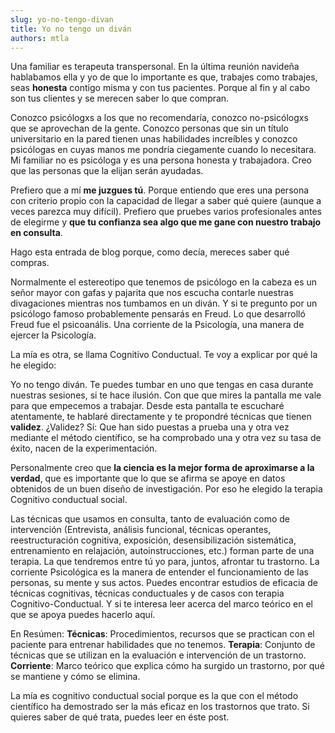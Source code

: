 ```yaml
---
slug: yo-no-tengo-divan
title: Yo no tengo un diván
authors: mtla
---
```


Una familiar es terapeuta transpersonal. En la última reunión navideña hablabamos ella y yo de que lo importante es que, trabajes como trabajes, seas **honesta** contigo misma y con tus pacientes. Porque al fin y al cabo son tus clientes y se merecen saber lo que compran.
<!--truncate-->

Conozco psicólogxs a los que no recomendaría, conozco no-psicólogxs que se aprovechan de la gente. Conozco personas que sin un título universitario en la pared tienen unas habilidades increíbles y conozco psicólogas en cuyas manos me pondría ciegamente cuando lo necesitara. Mi familiar no es psicóloga y es una persona honesta y trabajadora. Creo que las personas que la elijan serán ayudadas.

Prefiero que a mí **me juzgues tú**. Porque entiendo que eres una persona con criterio propio con la capacidad de llegar a saber qué quiere (aunque a veces parezca muy difícil). Prefiero que pruebes varios profesionales antes de elegirme y **que tu confianza sea algo que me gane con nuestro trabajo en consulta**.

Hago esta entrada de blog porque, como decía, mereces saber qué compras.

Normalmente el estereotipo que tenemos de psicólogo en la cabeza es un señor mayor con gafas y pajarita que nos escucha contarle nuestras divagaciones mientras nos tumbamos en un diván. Y si te pregunto por un psicólogo famoso probablemente pensarás en Freud.
Lo que desarrolló Freud fue el psicoanális. Una corriente de la Psicología, una manera de ejercer la Psicología.

La mía es otra, se llama Cognitivo Conductual. Te voy a explicar por qué la he elegido:

Yo no tengo diván. Te puedes tumbar en uno que tengas en casa durante nuestras sesiones, si te hace ilusión. Con que que mires la pantalla me vale para que empecemos a trabajar. Desde esta pantalla te escucharé atentamente, te hablaré directamente y te propondré técnicas que tienen **validez**. ¿Validez? Sí: Que han sido puestas a prueba una y otra vez mediante el método científico, se ha comprobado una y otra vez su tasa de éxito, nacen de la experimentación.

Personalmente creo que **la ciencia es la mejor forma de aproximarse a la verdad**, que es importante que lo que se afirma se apoye en datos obtenidos de un buen diseño de investigación. Por eso he elegido la terapia Cognitivo conductual social.

Las técnicas que usamos en consulta, tanto de evaluación como de intervención (Entrevista, análisis funcional, técnicas operantes, reestructuración cognitiva, exposición, desensibilización sistemática, entrenamiento en relajación, autoinstrucciones, etc.) forman parte de una terapia. La que tendremos entre tú yo para, juntos, afrontar tu trastorno. La corriente Psicológica es la manera de entender el funcionamiento de las personas, su mente y sus actos. Puedes encontrar estudios de eficacia de técnicas cognitivas, técnicas conductuales y de casos con terapia Cognitivo-Conductual. Y si te interesa leer acerca del marco teórico en el que se apoya puedes hacerlo aquí.

En Resúmen:
**Técnicas**: Procedimientos, recursos que se practican con el paciente para entrenar habilidades que no tenemos.
**Terapia**: Conjunto de técnicas que se utilizan en la evaluación e intervención de un trastorno.
**Corriente**: Marco teórico que explica cómo ha surgido un trastorno, por qué se mantiene y cómo se elimina.

La mía es cognitivo conductual social porque es la que con el método científico ha demostrado ser la más eficaz en los trastornos que trato. Si quieres saber de qué trata, puedes leer en éste post.
